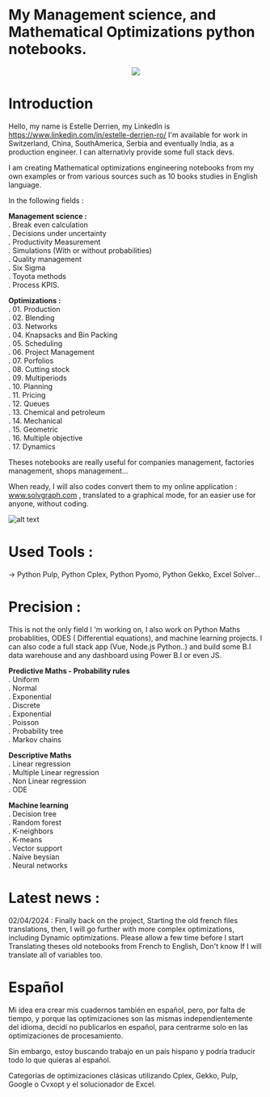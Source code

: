 # My Management science, and Mathematical Optimizations python notebooks.
<p align="center" >
  <img  src="https://github.com/estellederrien/python-data-science/blob/master/operationsresearch.png" >
</p>

# Introduction

Hello, my name is Estelle Derrien, my LinkedIn is https://www.linkedin.com/in/estelle-derrien-ro/
I'm available for work in Switzerland, China, SouthAmerica, Serbia and eventually India, as a production engineer. I can alternativly provide some full stack devs.

I am creating Mathematical optimizations engineering notebooks from my own examples or from various sources such
as 10 books studies in English language.

In the following fields :

<b>Management science :</b><br>
. Break even calculation<br>
. Decisions under uncertainty<br>
. Productivity Measurement<br>
. Simulations (With or without probabilities)<br>
. Quality management<br>
. Six Sigma<br>
. Toyota methods<br>
. Process KPIS.<br>

<b>Optimizations :</b><br>
. 01. Production<br>
. 02. Blending <br>
. 03. Networks <br>
. 04. Knapsacks and Bin Packing <br>
. 05. Scheduling <br>
. 06. Project Management<br>
. 07. Porfolios<br>
. 08. Cutting stock<br>
. 09. Multiperiods <br>
. 10. Planning<br>
. 11. Pricing<br>
. 12. Queues<br>
. 13. Chemical and petroleum<br>
. 14. Mechanical<br>
. 15. Geometric<br>
. 16. Multiple objective<br>
. 17. Dynamics<br>

Theses notebooks are really useful for companies management, factories management, shops management...

When ready, I will also codes convert them to my online application : www.solvgraph.com , translated to a graphical mode, for an easier use for anyone, without coding.


![alt text](http://www.solvgraph.com/static/img/output-onlinepngtools.213abb5a.png)


# Used Tools :
-> Python Pulp, Python Cplex, Python Pyomo, Python Gekko, Excel Solver...

# Precision :
This is not the only field I 'm working on, I also work on Python Maths probablities, ODES ( Differential equations), and machine learning projects. I can also code a full stack app (Vue, Node.js Python..) and build some B.I data warehouse and any dashboard using Power B.I or even JS.

<b>Predictive Maths - Probability rules</b><br>
. Uniform<br>
. Normal<br>
. Exponential<br>
. Discrete<br>
. Exponential<br>
. Poisson<br>
. Probability tree<br>
. Markov chains

<b>Descriptive Maths</b><br>
. Linear regression<br>
. Multiple Linear regression<br>
. Non Linear regression <br>
. ODE<br>

<b>Machine learning</b><br>
. Decision tree<br>
. Random forest<br>
. K-neighbors <br>
. K-means<br>
. Vector support<br>
. Naïve beysian<br>
. Neural networks<br>

# Latest news : 

02/04/2024 : Finally back on the project, Starting the old french files translations, then, I will go further with more complex optimizations, including Dynamic optimizations. Please allow a few time before I start Translating theses old notebooks from French to English, Don't know If I will translate all of variables too.

# Español

Mi idea era crear mis cuadernos también en español, pero, por falta de tiempo, y porque las optimizaciones son las mismas independientemente del idioma, decidí no publicarlos en español, para centrarme solo en las optimizaciones de procesamiento.

Sin embargo, estoy buscando trabajo en un país hispano y podría traducir todo lo que quieras al español.

Categorías de optimizaciones clásicas utilizando Cplex, Gekko, Pulp, Google o Cvxopt y el solucionador de Excel.



